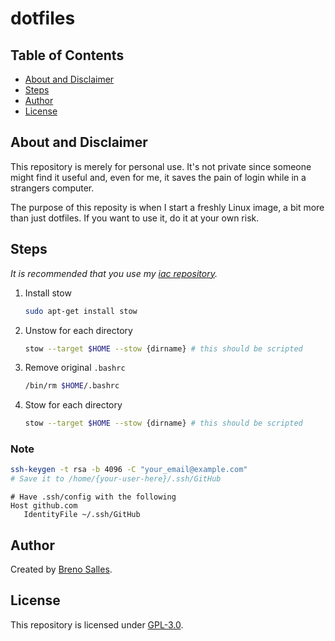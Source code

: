# dotfiles

## Table of Contents

- [About and Disclaimer](#about-and-disclaimer)
- [Steps](#steps)
- [Author](#author)
- [License](#license)

## About and Disclaimer

This repository is merely for personal use. It's not private since someone might
find it useful and, even for me, it saves the pain of login while in a strangers
computer.

The purpose of this reposity is when I start a freshly Linux image, a bit more
than just dotfiles. If you want to use it, do it at your own risk.

## Steps

_It is recommended that you use my
[iac repository](https://github.com/guergeiro/iac)._

1. Install stow

   ```bash
   sudo apt-get install stow
   ```

2. Unstow for each directory
   ```bash
   stow --target $HOME --stow {dirname} # this should be scripted
   ```

3. Remove original `.bashrc`
   ```bash
   /bin/rm $HOME/.bashrc
   ```

4. Stow for each directory
   ```bash
   stow --target $HOME --stow {dirname} # this should be scripted
   ```

### Note

```bash
ssh-keygen -t rsa -b 4096 -C "your_email@example.com"
# Save it to /home/{your-user-here}/.ssh/GitHub
```

```
# Have .ssh/config with the following
Host github.com
   IdentityFile ~/.ssh/GitHub
```

## Author

Created by [Breno Salles](https://brenosalles.com).

## License

This repository is licensed under [GPL-3.0](./LICENSE).
